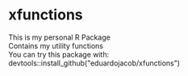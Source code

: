 # xfunctions

This is my personal R Package  
Contains my utility functions  
You can try this package with:  
devtools::install_github("eduardojacob/xfunctions") 
